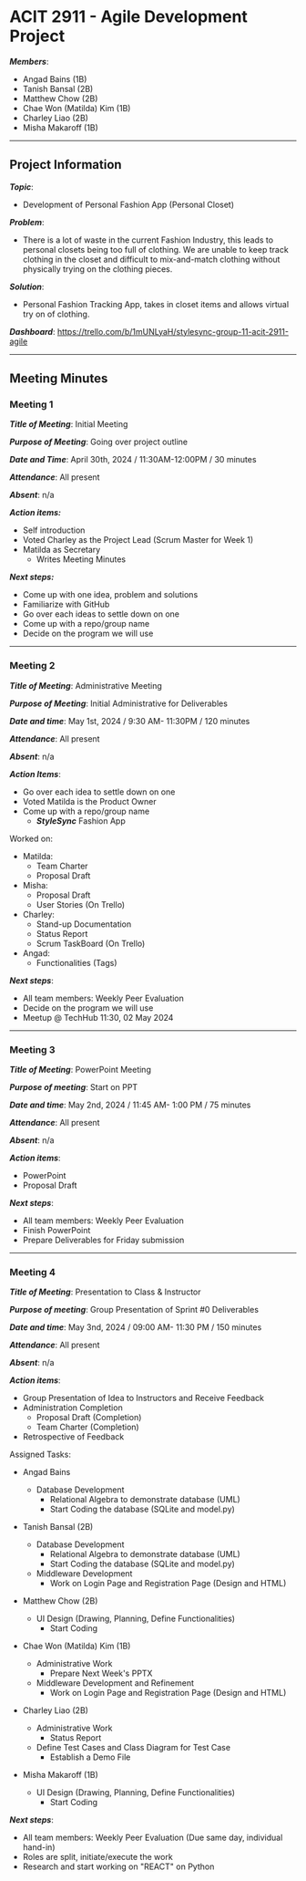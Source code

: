 # ACIT 2911 - Agile Development Project

**_Members_**:
- Angad Bains (1B)
- Tanish Bansal (2B)
- Matthew Chow (2B)
- Chae Won (Matilda) Kim (1B)
- Charley Liao (2B)
- Misha Makaroff (1B)

---
## Project Information

**_Topic_**:
- Development of Personal Fashion App (Personal Closet)

**_Problem_**:

- There is a lot of waste in the current Fashion Industry, this leads to personal closets being too full of clothing. We are unable to keep track clothing in the closet and difficult to mix-and-match clothing without physically trying on the clothing pieces.

**_Solution_**:

- Personal Fashion Tracking App, takes in closet items and allows virtual try on of clothing.

**_Dashboard_**:
https://trello.com/b/1mUNLyaH/stylesync-group-11-acit-2911-agile

---

## Meeting Minutes

### Meeting 1

**_Title of Meeting_**: Initial Meeting

**_Purpose of Meeting_**: Going over project outline

**_Date and Time_**: April 30th, 2024 / 11:30AM-12:00PM / 30 minutes

**_Attendance_**: All present

**_Absent_**: n/a

**_Action items:_**
- Self introduction
- Voted Charley as the Project Lead (Scrum Master for Week 1)
- Matilda as Secretary
    - Writes Meeting Minutes

**_Next steps:_**
- Come up with one idea, problem and solutions
- Familiarize with GitHub
- Go over each ideas to settle down on one
- Come up with a repo/group name
- Decide on the program we will use

---

### Meeting 2

**_Title of Meeting_**:  Administrative Meeting

**_Purpose of Meeting_**: Initial Administrative for Deliverables

**_Date and time_**: May 1st, 2024 / 9:30 AM- 11:30PM / 120 minutes

**_Attendance_**: All present

**_Absent_**: n/a

**_Action Items_**:
- Go over each idea to settle down on one
- Voted Matilda is the Product Owner
- Come up with a repo/group name
    - **_StyleSync_** Fashion App

Worked on:
- Matilda:
    - Team Charter
    - Proposal Draft
- Misha:
    - Proposal Draft
    - User Stories (On Trello)
- Charley:
    - Stand-up Documentation
    - Status Report
    - Scrum TaskBoard (On Trello)
- Angad:
    - Functionalities (Tags)

**_Next steps_**:
- All team members: Weekly Peer Evaluation
- Decide on the program we will use
- Meetup @ TechHub 11:30, 02 May 2024

---

### Meeting 3

**_Title of Meeting_**:  PowerPoint Meeting

**_Purpose of meeting_**: Start on PPT

**_Date and time_**: May 2nd, 2024 / 11:45 AM- 1:00 PM / 75 minutes

**_Attendance_**: All present

**_Absent_**: n/a

**_Action items_**:
- PowerPoint
- Proposal Draft

**_Next steps_**:
- All team members: Weekly Peer Evaluation
- Finish PowerPoint
- Prepare Deliverables for Friday submission

---

### Meeting 4

**_Title of Meeting_**:  Presentation to Class & Instructor

**_Purpose of meeting_**: Group Presentation of Sprint #0 Deliverables

**_Date and time_**: May 3nd, 2024 / 09:00 AM- 11:30 PM / 150 minutes

**_Attendance_**: All present

**_Absent_**: n/a

**_Action items_**:
- Group Presentation of Idea to Instructors and Receive Feedback
- Administration Completion
    - Proposal Draft (Completion)
    - Team Charter (Completion)
- Retrospective of Feedback


Assigned Tasks:

- Angad Bains
    - Database Development
        - Relational Algebra to demonstrate database (UML)
        - Start Coding the database (SQLite and model.py)

- Tanish Bansal (2B)
    - Database Development
        - Relational Algebra to demonstrate database (UML)
        - Start Coding the database (SQLite and model.py)
    - Middleware Development
        - Work on Login Page and Registration Page (Design and HTML)

- Matthew Chow (2B)
    - UI Design (Drawing, Planning, Define Functionalities)
        - Start Coding

- Chae Won (Matilda) Kim (1B)
    - Administrative Work
        - Prepare Next Week's PPTX
    - Middleware Development and Refinement
        - Work on Login Page and Registration Page (Design and HTML)

- Charley Liao (2B)
    - Administrative Work
        - Status Report
    - Define Test Cases and Class Diagram for Test Case
        - Establish a Demo File

- Misha Makaroff (1B)
    - UI Design (Drawing, Planning, Define Functionalities)
        - Start Coding


**_Next steps_**:
- All team members: Weekly Peer Evaluation (Due same day, individual hand-in)
- Roles are split, initiate/execute the work
- Research and start working on "REACT" on Python